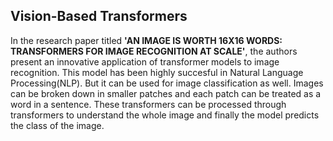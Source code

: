## Vision-Based Transformers

In the research paper titled **'AN IMAGE IS WORTH 16X16 WORDS:
TRANSFORMERS FOR IMAGE RECOGNITION AT SCALE'**, the authors present an innovative application of transformer models to image recognition. This model has been highly succesful in Natural Language Processing(NLP).
But it can be used for image classification as well. Images can be broken down in smaller patches and each patch can be treated as a word in a sentence. These transformers can be processed through transformers to understand the whole image and finally the model predicts the class of the image.

